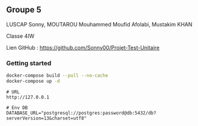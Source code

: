 ## Groupe 5
LUSCAP Sonny, MOUTAROU Mouhammed Moufid Afolabi, Mustakim KHAN

Classe 4IW

Lien GitHub : https://github.com/Sonny00/Projet-Test-Unitaire

### Getting started

```bash
docker-compose build --pull --no-cache
docker-compose up -d
```

```
# URL
http://127.0.0.1

# Env DB
DATABASE_URL="postgresql://postgres:password@db:5432/db?serverVersion=13&charset=utf8"
```
